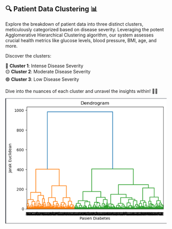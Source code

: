 ## 🔍 **Patient Data Clustering** 📊

Explore the breakdown of patient data into three distinct clusters, meticulously categorized based on disease severity. Leveraging the potent Agglomerative Hierarchical Clustering algorithm, our system assesses crucial health metrics like glucose levels, blood pressure, BMI, age, and more.

Discover the clusters:

🔴 **Cluster 1**: Intense Disease Severity  
🟡 **Cluster 2**: Moderate Disease Severity  
🟢 **Cluster 3**: Low Disease Severity  

Dive into the nuances of each cluster and unravel the insights within! 🌟✨

![Cluster determination dendogram](https://github.com/harycp/AHC-for-Diabetes-Datasets/blob/8ceb4f34c5d728fef7738fb31cacc1681f60fb41/Screenshot%202023-12-17%20114051.png)

